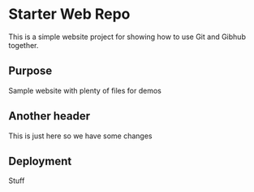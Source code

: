 # Starter Web Repo

This is a simple website project for showing how to use Git and Gibhub together.

## Purpose

Sample website with plenty of files for demos

## Another header

This is just here so we have some changes

## Deployment

Stuff